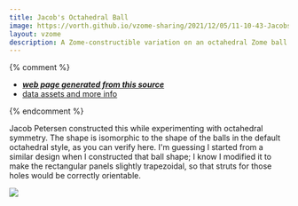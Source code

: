 ```yaml
---
title: Jacob's Octahedral Ball
image: https://vorth.github.io/vzome-sharing/2021/12/05/11-10-43-Jacobs-octahedral-ball/Jacobs-octahedral-ball.png
layout: vzome
description: A Zome-constructible variation on an octahedral Zome ball equivalent.
---
```


{% comment %}
 - [***web page generated from this source***][post]
 - [data assets and more info][github]

[post]: <https://vorth.github.io/vzome-sharing/2021/12/05/Jacobs-octahedral-ball-11-10-43.html>
[github]: <https://github.com/vorth/vzome-sharing/tree/main/2021/12/05/11-10-43-Jacobs-octahedral-ball/>
{% endcomment %}

Jacob Petersen constructed this while experimenting with octahedral symmetry.
The shape is isomorphic to the shape of the balls in the default octahedral style,
as you can verify here.
I'm guessing I started from a similar design when I constructed that ball shape;
I know I modified it to make the rectangular panels slightly trapezoidal, so that
struts for those holes would be correctly orientable.

<vzome-viewer style="width: 100%; height: 65vh;"
       src="https://vorth.github.io/vzome-sharing/2021/12/05/11-10-43-Jacobs-octahedral-ball/Jacobs-octahedral-ball.vZome" >
  <img src="https://vorth.github.io/vzome-sharing/2021/12/05/11-10-43-Jacobs-octahedral-ball/Jacobs-octahedral-ball.png" />
</vzome-viewer>
